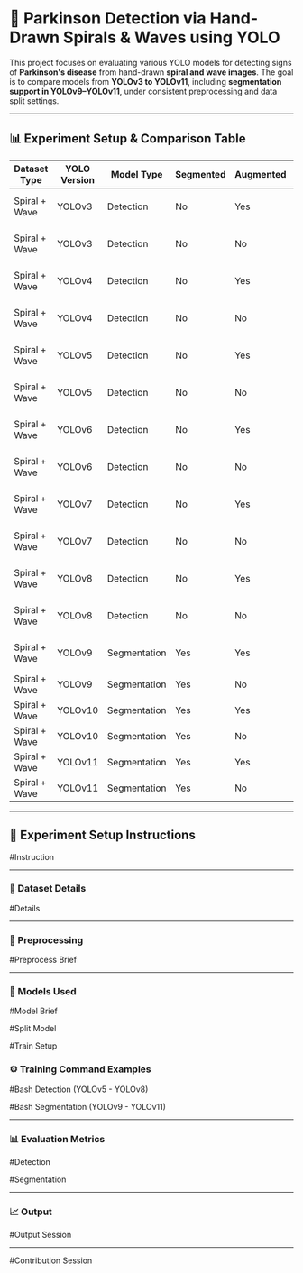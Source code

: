 
# 🧠 Parkinson Detection via Hand-Drawn Spirals & Waves using YOLO

This project focuses on evaluating various YOLO models for detecting signs of **Parkinson's disease** from hand-drawn **spiral and wave images**. The goal is to compare models from **YOLOv3 to YOLOv11**, including **segmentation support in YOLOv9–YOLOv11**, under consistent preprocessing and data split settings.

---

## 📊 Experiment Setup & Comparison Table

| Dataset Type        | YOLO Version | Model Type  | Segmented | Augmented | Train/Test Split | Metrics Compared        | Notes                       |
|---------------------|--------------|-------------|-----------|-----------|------------------|--------------------------|-----------------------------|
| Spiral + Wave       | YOLOv3       | Detection   | No        | Yes       | 80/20            | mAP, Precision, Recall   | Classic YOLOv3 baseline     |
| Spiral + Wave       | YOLOv3       | Detection   | No        | No        | 80/20            | mAP, Precision, Recall   | No augmentation baseline    |
| Spiral + Wave       | YOLOv4       | Detection   | No        | Yes       | 70/30            | mAP, Precision, Recall   |                             |
| Spiral + Wave       | YOLOv4       | Detection   | No        | No        | 70/30            | mAP, Precision, Recall   |                             |
| Spiral + Wave       | YOLOv5       | Detection   | No        | Yes       | 80/20            | mAP, F1-score, Loss      | Ultralytics                 |
| Spiral + Wave       | YOLOv5       | Detection   | No        | No        | 80/20            | mAP, F1-score, Loss      |                             |
| Spiral + Wave       | YOLOv6       | Detection   | No        | Yes       | 70/30            | mAP, F1-score, Loss      | Ultralytics                 |
| Spiral + Wave       | YOLOv6       | Detection   | No        | No        | 70/30            | mAP, F1-score, Loss      |                             |
| Spiral + Wave       | YOLOv7       | Detection   | No        | Yes       | 80/20            | mAP, F1-score, Loss      |                             |
| Spiral + Wave       | YOLOv7       | Detection   | No        | No        | 80/20            | mAP, F1-score, Loss      |                             |
| Spiral + Wave       | YOLOv8       | Detection   | No        | Yes       | 70/30            | mAP, F1-score, Loss      |                             |
| Spiral + Wave       | YOLOv8       | Detection   | No        | No        | 70/30            | mAP, F1-score, Loss      |                             |
| Spiral + Wave       | YOLOv9       | Segmentation| Yes       | Yes       | 80/20            | mAP50, IoU, Loss         | Segmented version tested    |
| Spiral + Wave       | YOLOv9       | Segmentation| Yes       | No        | 80/20            | mAP50, IoU, Loss         |                             |
| Spiral + Wave       | YOLOv10      | Segmentation| Yes       | Yes       | 70/30            | mAP50, IoU, Loss         |                             |
| Spiral + Wave       | YOLOv10      | Segmentation| Yes       | No        | 70/30            | mAP50, IoU, Loss         |                             |
| Spiral + Wave       | YOLOv11      | Segmentation| Yes       | Yes       | 80/20            | mAP50, IoU, Loss         |                             |
| Spiral + Wave       | YOLOv11      | Segmentation| Yes       | No        | 80/20            | mAP50, IoU, Loss         |                             |

---

## 🧪 Experiment Setup Instructions

#Instruction

---

### 📁 Dataset Details
#Details

---

### 🧹 Preprocessing
#Preprocess Brief

---

### 🧠 Models Used

#Model Brief

#Split Model 

#Train Setup

### ⚙️ Training Command Examples

#Bash Detection (YOLOv5 - YOLOv8)


#Bash Segmentation (YOLOv9 - YOLOv11)

---

### 📊 Evaluation Metrics
#Detection

#Segmentation

---

### 📈 Output
 #Output Session

---

#Contribution Session
